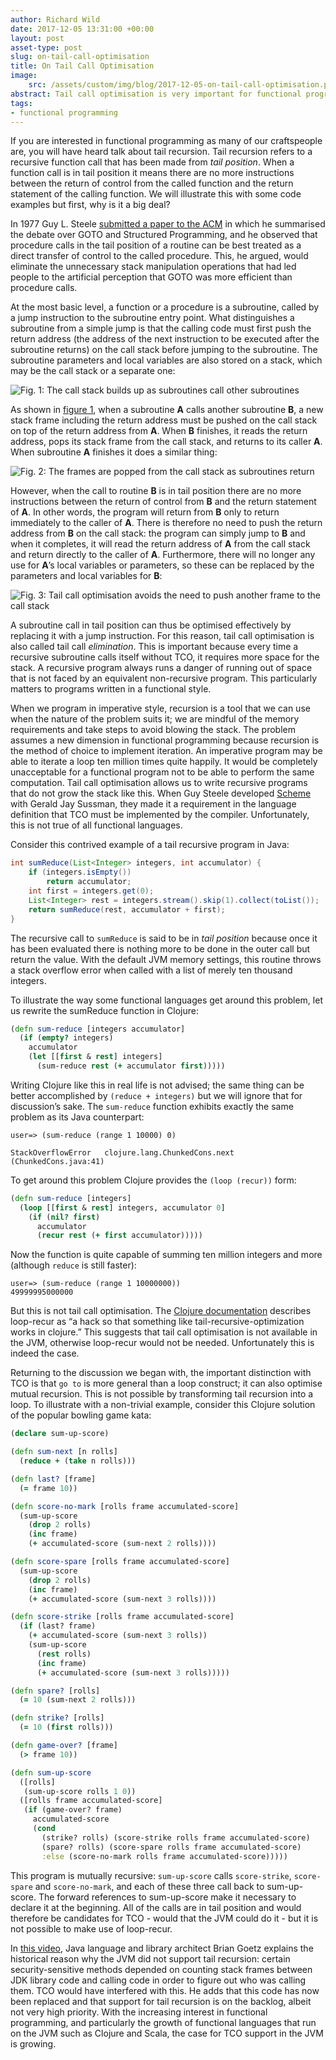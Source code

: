 ```yaml
---
author: Richard Wild
date: 2017-12-05 13:31:00 +00:00
layout: post
asset-type: post
slug: on-tail-call-optimisation
title: On Tail Call Optimisation
image:
    src: /assets/custom/img/blog/2017-12-05-on-tail-call-optimisation.png
abstract: Tail call optimisation is very important for functional programming, but what exactly is it?
tags:
- functional programming
---
```

If you are interested in functional programming as many of our craftspeople are, you will have heard talk about tail recursion. Tail recursion refers to a recursive function call that has been made from _tail position_. When a function call is in tail position it means there are no more instructions between the return of control from the called function and the return statement of the calling function. We will illustrate this with some code examples but first, why is it a big deal?

In 1977 Guy L. Steele [submitted a paper to the ACM](https://dl.acm.org/citation.cfm?doid=800179.810196) in which he summarised the debate over GOTO and Structured Programming, and he observed that procedure calls in the tail position of a routine can be best treated as a direct transfer of control to the called procedure. This, he argued, would eliminate the unnecessary stack manipulation operations that had led people to the artificial perception that GOTO was more efficient than procedure calls.

At the most basic level, a function or a procedure is a subroutine, called by a jump instruction to the subroutine entry point. What distinguishes a subroutine from a simple jump is that the calling code must first push the return address (the address of the next instruction to be executed after the subroutine returns) on the call stack before jumping to the subroutine. The subroutine parameters and local variables are also stored on a stack, which may be the call stack or a separate one:

![Fig. 1: The call stack builds up as subroutines call other subroutines]({{site.baseurl}}/assets/custom/img/blog/2017-12-05-on-tail-call-optimisation/figure-1.png "Figure 1")

As shown in [figure 1]({{site.baseurl}}/assets/custom/img/blog/2017-12-05-on-tail-call-optimisation/figure-1.png), when a subroutine **A** calls another subroutine **B**, a new stack frame including the return address must be pushed on the call stack on top of the return address from **A**. When **B** finishes, it reads the return address, pops its stack frame from the call stack, and returns to its caller **A**. When subroutine **A** finishes it does a similar thing:

![Fig. 2: The frames are popped from the call stack as subroutines return]({{site.baseurl}}/assets/custom/img/blog/2017-12-05-on-tail-call-optimisation/figure-2.png "Figure 2")

However, when the call to routine **B** is in tail position there are no more instructions between the return of control from **B** and the return statement of **A**. In other words, the program will return from **B** only to return immediately to the caller of **A**. There is therefore no need to push the return address from **B** on the call stack: the program can simply jump to **B** and when it completes, it will read the return address of **A** from the call stack and return directly to the caller of **A**. Furthermore, there will no longer any use for **A**’s local variables or parameters, so these can be replaced by the parameters and local variables for **B**:

![Fig. 3: Tail call optimisation avoids the need to push another frame to the call stack]({{site.baseurl}}/assets/custom/img/blog/2017-12-05-on-tail-call-optimisation/figure-3.png "Figure 3")

A subroutine call in tail position can thus be optimised effectively by replacing it with a jump instruction. For this reason, tail call optimisation is also called tail call _elimination_. This is important because every time a recursive subroutine calls itself without TCO, it requires more space for the stack. A recursive program always runs a danger of running out of space that is not faced by an equivalent non-recursive program. This particularly matters to programs written in a functional style.

When we program in imperative style, recursion is a tool that we can use when the nature of the problem suits it; we are mindful of the memory requirements and take steps to avoid blowing the stack. The problem assumes a new dimension in functional programming because recursion is the method of choice to implement iteration. An imperative program may be able to iterate a loop ten million times quite happily. It would be completely unacceptable for a functional program not to be able to perform the same computation. Tail call optimisation allows us to write recursive programs that do not grow the stack like this. When Guy Steele developed [Scheme](http://www.scheme-reports.org/) with Gerald Jay Sussman, they made it a requirement in the language definition that TCO must be implemented by the compiler. Unfortunately, this is not true of all functional languages.

Consider this contrived example of a tail recursive program in Java:

```java
int sumReduce(List<Integer> integers, int accumulator) {
    if (integers.isEmpty())
        return accumulator;
    int first = integers.get(0);
    List<Integer> rest = integers.stream().skip(1).collect(toList());
    return sumReduce(rest, accumulator + first);
}
```

The recursive call to `sumReduce` is said to be in _tail position_ because once it has been evaluated there is nothing more to be done in the outer call but return the value. With the default JVM memory settings, this routine throws a stack overflow error when called with a list of merely ten thousand integers.

To illustrate the way some functional languages get around this problem, let us rewrite the sumReduce function in Clojure:

```clojure
(defn sum-reduce [integers accumulator]
  (if (empty? integers)
    accumulator
    (let [[first & rest] integers]
      (sum-reduce rest (+ accumulator first)))))
```

Writing Clojure like this in real life is not advised; the same thing can be better accomplished by `(reduce + integers)` but we will ignore that for discussion’s sake. The `sum-reduce` function exhibits exactly the same problem as its Java counterpart:

```
user=> (sum-reduce (range 1 10000) 0)

StackOverflowError   clojure.lang.ChunkedCons.next (ChunkedCons.java:41)
```

To get around this problem Clojure provides the `(loop (recur))` form:

```clojure
(defn sum-reduce [integers]
  (loop [[first & rest] integers, accumulator 0]
    (if (nil? first)
      accumulator
      (recur rest (+ first accumulator)))))
```

Now the function is quite capable of summing ten million integers and more (although `reduce` is still faster):

```
user=> (sum-reduce (range 1 10000000))
49999995000000
```

But this is not tail call optimisation. The [Clojure documentation](https://clojuredocs.org/clojure.core/loop) describes loop-recur as “a hack so that something like tail-recursive-optimization works in clojure.” This suggests that tail call optimisation is not available in the JVM, otherwise loop-recur would not be needed. Unfortunately this is indeed the case.

Returning to the discussion we began with, the important distinction with TCO is that `go to` is more general than a loop construct; it can also optimise mutual recursion. This is not possible by transforming tail recursion into a loop. To illustrate with a non-trivial example, consider this Clojure solution of the popular bowling game kata:

```clojure
(declare sum-up-score)

(defn sum-next [n rolls]
  (reduce + (take n rolls)))

(defn last? [frame]
  (= frame 10))

(defn score-no-mark [rolls frame accumulated-score]
  (sum-up-score
    (drop 2 rolls)
    (inc frame)
    (+ accumulated-score (sum-next 2 rolls))))

(defn score-spare [rolls frame accumulated-score]
  (sum-up-score
    (drop 2 rolls)
    (inc frame)
    (+ accumulated-score (sum-next 3 rolls))))

(defn score-strike [rolls frame accumulated-score]
  (if (last? frame)
    (+ accumulated-score (sum-next 3 rolls))
    (sum-up-score
      (rest rolls)
      (inc frame)
      (+ accumulated-score (sum-next 3 rolls)))))

(defn spare? [rolls]
  (= 10 (sum-next 2 rolls)))

(defn strike? [rolls]
  (= 10 (first rolls)))

(defn game-over? [frame]
  (> frame 10))

(defn sum-up-score
  ([rolls]
   (sum-up-score rolls 1 0))
  ([rolls frame accumulated-score]
   (if (game-over? frame) 
     accumulated-score
     (cond
       (strike? rolls) (score-strike rolls frame accumulated-score)
       (spare? rolls) (score-spare rolls frame accumulated-score)
       :else (score-no-mark rolls frame accumulated-score)))))
```

This program is mutually recursive: `sum-up-score` calls `score-strike`, `score-spare` and `score-no-mark`, and each of these three call back to sum-up-score. The forward references to sum-up-score make it necessary to declare it at the beginning. All of the calls are in tail position and would therefore be candidates for TCO - would that the JVM could do it - but it is not possible to make use of loop-recur.

In [this video](https://www.youtube.com/watch?v=2y5Pv4yN0b0&t=1h02m18s), Java language and library architect Brian Goetz explains the historical reason why the JVM did not support tail recursion: certain security-sensitive methods depended on counting stack frames between JDK library code and calling code in order to figure out who was calling them. TCO would have interfered with this. He adds that this code has now been replaced and that support for tail recursion is on the backlog, albeit not very high priority. With the increasing interest in functional programming, and particularly the growth of functional languages that run on the JVM such as Clojure and Scala, the case for TCO support in the JVM is growing.

